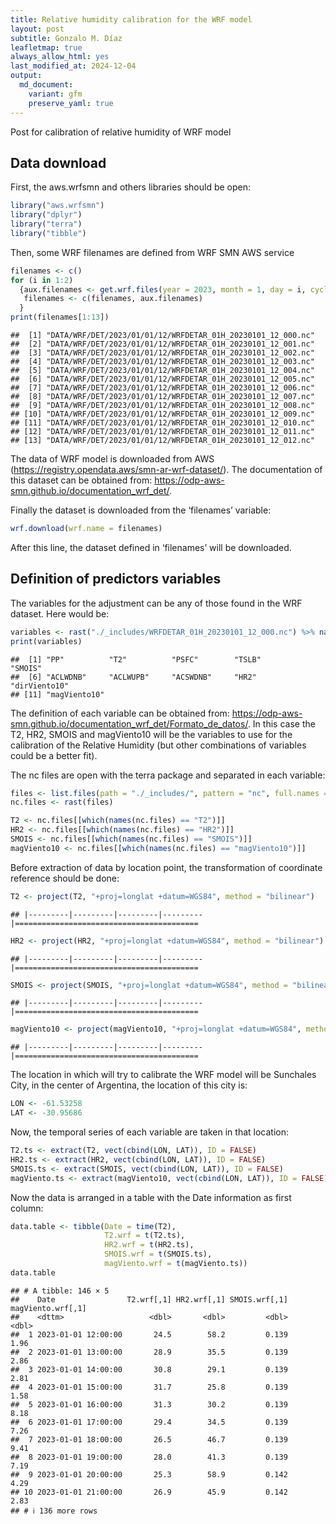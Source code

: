 ```yaml
---
title: Relative humidity calibration for the WRF model
layout: post
subtitle: Gonzalo M. Díaz
leafletmap: true
always_allow_html: yes
last_modified_at: 2024-12-04
output: 
  md_document:
    variant: gfm
    preserve_yaml: true
---
```


Post for calibration of relative humidity of WRF model

## Data download

First, the aws.wrfsmn and others libraries should be open:

``` r
library("aws.wrfsmn")
library("dplyr")
library("terra")
library("tibble")
```

Then, some WRF filenames are defined from WRF SMN AWS service

``` r
filenames <- c()
for (i in 1:2)
  {aux.filenames <- get.wrf.files(year = 2023, month = 1, day = i, cycle = 12, time = "01H")
   filenames <- c(filenames, aux.filenames)
  }
print(filenames[1:13])
```

    ##  [1] "DATA/WRF/DET/2023/01/01/12/WRFDETAR_01H_20230101_12_000.nc"
    ##  [2] "DATA/WRF/DET/2023/01/01/12/WRFDETAR_01H_20230101_12_001.nc"
    ##  [3] "DATA/WRF/DET/2023/01/01/12/WRFDETAR_01H_20230101_12_002.nc"
    ##  [4] "DATA/WRF/DET/2023/01/01/12/WRFDETAR_01H_20230101_12_003.nc"
    ##  [5] "DATA/WRF/DET/2023/01/01/12/WRFDETAR_01H_20230101_12_004.nc"
    ##  [6] "DATA/WRF/DET/2023/01/01/12/WRFDETAR_01H_20230101_12_005.nc"
    ##  [7] "DATA/WRF/DET/2023/01/01/12/WRFDETAR_01H_20230101_12_006.nc"
    ##  [8] "DATA/WRF/DET/2023/01/01/12/WRFDETAR_01H_20230101_12_007.nc"
    ##  [9] "DATA/WRF/DET/2023/01/01/12/WRFDETAR_01H_20230101_12_008.nc"
    ## [10] "DATA/WRF/DET/2023/01/01/12/WRFDETAR_01H_20230101_12_009.nc"
    ## [11] "DATA/WRF/DET/2023/01/01/12/WRFDETAR_01H_20230101_12_010.nc"
    ## [12] "DATA/WRF/DET/2023/01/01/12/WRFDETAR_01H_20230101_12_011.nc"
    ## [13] "DATA/WRF/DET/2023/01/01/12/WRFDETAR_01H_20230101_12_012.nc"

The data of WRF model is downloaded from AWS
(<https://registry.opendata.aws/smn-ar-wrf-dataset/>). The documentation
of this dataset can be obtained from:
<https://odp-aws-smn.github.io/documentation_wrf_det/>.

Finally the dataset is downloaded from the ‘filenames’ variable:

``` r
wrf.download(wrf.name = filenames)
```

After this line, the dataset defined in ‘filenames’ will be downloaded.

## Definition of predictors variables

The variables for the adjustment can be any of those found in the WRF
dataset. Here would be:

``` r
variables <- rast("./_includes/WRFDETAR_01H_20230101_12_000.nc") %>% names()
print(variables)
```

    ##  [1] "PP"          "T2"          "PSFC"        "TSLB"        "SMOIS"      
    ##  [6] "ACLWDNB"     "ACLWUPB"     "ACSWDNB"     "HR2"         "dirViento10"
    ## [11] "magViento10"

The definition of each variable can be obtained from:
<https://odp-aws-smn.github.io/documentation_wrf_det/Formato_de_datos/>.
In this case the T2, HR2, SMOIS and magViento10 will be the variables to
use for the calibration of the Relative Humidity (but other combinations
of variables could be a better fit).

The nc files are open with the terra package and separated in each
variable:

``` r
files <- list.files(path = "./_includes/", pattern = "nc", full.names = TRUE)
nc.files <- rast(files)

T2 <- nc.files[[which(names(nc.files) == "T2")]]
HR2 <- nc.files[[which(names(nc.files) == "HR2")]]
SMOIS <- nc.files[[which(names(nc.files) == "SMOIS")]]
magViento10 <- nc.files[[which(names(nc.files) == "magViento10")]]
```

Before extraction of data by location point, the transformation of
coordinate reference should be done:

``` r
T2 <- project(T2, "+proj=longlat +datum=WGS84", method = "bilinear")
```

    ## |---------|---------|---------|---------|=========================================                                          

``` r
HR2 <- project(HR2, "+proj=longlat +datum=WGS84", method = "bilinear")
```

    ## |---------|---------|---------|---------|=========================================                                          

``` r
SMOIS <- project(SMOIS, "+proj=longlat +datum=WGS84", method = "bilinear")
```

    ## |---------|---------|---------|---------|=========================================                                          

``` r
magViento10 <- project(magViento10, "+proj=longlat +datum=WGS84", method = "bilinear")
```

    ## |---------|---------|---------|---------|=========================================                                          

The location in which will try to calibrate the WRF model will be
Sunchales City, in the center of Argentina, the location of this city
is:

``` r
LON <- -61.53258
LAT <- -30.95686
```

Now, the temporal series of each variable are taken in that location:

``` r
T2.ts <- extract(T2, vect(cbind(LON, LAT)), ID = FALSE)
HR2.ts <- extract(HR2, vect(cbind(LON, LAT)), ID = FALSE)
SMOIS.ts <- extract(SMOIS, vect(cbind(LON, LAT)), ID = FALSE)
magViento.ts <- extract(magViento10, vect(cbind(LON, LAT)), ID = FALSE)
```

Now the data is arranged in a table with the Date information as first
column:

``` r
data.table <- tibble(Date = time(T2),
                     T2.wrf = t(T2.ts),
                     HR2.wrf = t(HR2.ts),
                     SMOIS.wrf = t(SMOIS.ts),
                     magViento.wrf = t(magViento.ts))
data.table
```

    ## # A tibble: 146 × 5
    ##    Date                T2.wrf[,1] HR2.wrf[,1] SMOIS.wrf[,1] magViento.wrf[,1]
    ##    <dttm>                   <dbl>       <dbl>         <dbl>             <dbl>
    ##  1 2023-01-01 12:00:00       24.5        58.2         0.139              1.96
    ##  2 2023-01-01 13:00:00       28.9        35.5         0.139              2.86
    ##  3 2023-01-01 14:00:00       30.8        29.1         0.139              2.81
    ##  4 2023-01-01 15:00:00       31.7        25.8         0.139              1.58
    ##  5 2023-01-01 16:00:00       31.3        30.2         0.139              8.18
    ##  6 2023-01-01 17:00:00       29.4        34.5         0.139              7.26
    ##  7 2023-01-01 18:00:00       26.5        46.7         0.139              9.41
    ##  8 2023-01-01 19:00:00       28.0        41.3         0.139              7.19
    ##  9 2023-01-01 20:00:00       25.3        58.9         0.142              4.29
    ## 10 2023-01-01 21:00:00       26.9        45.9         0.142              2.83
    ## # ℹ 136 more rows

<!-- ## Definition of parameters of the Multiple Linear Regression -->
<!-- The data now will be trained with the 2015-01-01 to 2016-12-31 period using 'multiple.guidance' function with the *predictors.variables* vector: -->
<!-- ```{r} -->
<!-- data <- eva -->
<!-- data.training <- data[1:which(data$Dates == "2016-12-31"),] -->
<!-- ml.model <- multiple.guidance(input.data = data.training, -->
<!--                               predictand = 'evapo_obs', -->
<!--                               predictors = predictors.variables) -->
<!-- ml.model$coefficients -->
<!-- ``` -->
<!-- Now, the parameters can be used to evaluate the model in any dataset. Here it is applied to the same training period: -->
<!-- ```{r} -->
<!-- train.eval <- mg.evaluation(input.data = data.training, predictand = 'evapo_obs', -->
<!--                             predictors = predictors.variables, -->
<!--                             var.model = 'OUT_EVAP', -->
<!--                             lmodel = ml.model) -->
<!-- ``` -->
<!-- The second element of the list has the statistics parameters of the calibration: -->
<!-- ```{r} -->
<!-- train.eval[[2]] -->
<!-- ``` -->
<!-- And the plot can be visualize with 'ploting' function, but first the monthly data is calculated (for better visualization) with 'daily2monthly' function: -->
<!-- ```{r} -->
<!-- ploting(daily2monthly(data = train.eval[[1]])) -->
<!-- ``` -->
<!-- ## Calibration of evaporation soil model output for a verification dataset -->
<!-- The parameters of the previous section now are applied to the data.verification period. This period will be defined from 2017-01-01 to 2017-12-31. Then, the statistics parameters of the calibration in this dataset are shown: -->
<!-- ```{r} -->
<!-- data.verification <- data[which(data$Dates == "2017-01-01"):which(data$Dates == "2017-12-31"),] -->
<!-- verif.eval <- mg.evaluation(input.data = data.verification, predictand = 'evapo_obs', -->
<!--                             predictors = predictors.variables, -->
<!--                             var.model = 'OUT_EVAP', -->
<!--                             lmodel = ml.model) -->
<!-- verif.eval[[2]] -->
<!-- ``` -->
<!-- Finally, the monthly plot of this dataset is displayed below: -->
<!-- ```{r} -->
<!-- ploting(daily2monthly(data = verif.eval[[1]])) -->
<!-- ``` -->
